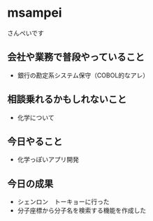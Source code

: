 # msampei
さんぺいです

## 会社や業務で普段やっていること
* 銀行の勘定系システム保守（COBOL的なアレ）

## 相談乗れるかもしれないこと
* 化学について

## 今日やること
* 化学っぽいアプリ開発

## 今日の成果
* シェンロン　トーキョーに行った
* 分子座標から分子名を検索する機能を作成した
